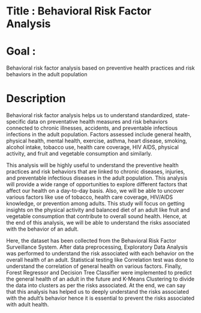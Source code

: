# Title : Behavioral Risk Factor Analysis 

# Goal : 
Behavioral risk factor analysis based on preventive health practices and risk behaviors in the adult population

# Description

Behavioral risk factor analysis helps us to understand standardized, state-specific data on preventative health measures and risk behaviors connected to chronic illnesses, accidents, and preventable infectious infections in the adult population. Factors assessed include general health, physical health, mental health, exercise, asthma, heart disease, smoking, alcohol intake, tobacco use, health care coverage, HIV AIDS, physical activity, and fruit and vegetable consumption and similarly.

This analysis will be highly useful to understand the preventive health practices and risk behaviors that are linked to chronic diseases, injuries, and preventable infectious diseases in the adult population. This analysis will provide a wide range of opportunities to explore different factors that affect our health on a day-to-day basis. Also, we will be able to uncover various factors like use of tobacco, health care coverage, HIV/AIDS knowledge, or prevention among adults. This study will focus on getting insights on the physical activity and balanced diet of an adult like fruit and vegetable consumption that contribute to overall sound health. Hence, at the end of this analysis, we will be able to understand the risks associated with the behavior of an adult.

Here, the dataset has been collected from the Behavioral Risk Factor Surveillance System. After data preprocessing, Exploratory Data Analysis was performed to understand the risk associated with each behavior on the overall health of an adult. Statistical testing like Correlation test was done to understand the correlation of general health on various factors. Finally, Forest Regressor and Decision Tree Classifier were implemented to predict the general health of an adult in the future and K-Means Clustering to divide the data into clusters as per the risks associated. At the end, we can say that this analysis has helped us to deeply understand the risks associated with the adult’s behavior hence it is essential to prevent the risks associated with adult health.
